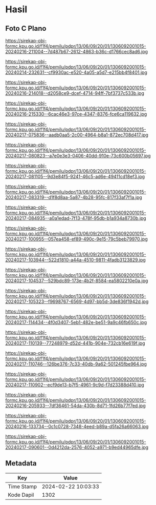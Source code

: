 # Hasil

## Foto C Plano

https://sirekap-obj-formc.kpu.go.id/f1f4/pemilu/pdpr/13/06/09/20/01/1306092001015-20240216-211004--7d487b67-2612-4863-b36c-d1766cec8ad6.jpg

https://sirekap-obj-formc.kpu.go.id/f1f4/pemilu/pdpr/13/06/09/20/01/1306092001015-20240214-232631--cf9930ac-e520-4a05-a5d7-e215bb4f8401.jpg

https://sirekap-obj-formc.kpu.go.id/f1f4/pemilu/pdpr/13/06/09/20/01/1306092001015-20240216-214018--d2058ce9-dcef-4714-94ff-7bf3737c533b.jpg

https://sirekap-obj-formc.kpu.go.id/f1f4/pemilu/pdpr/13/06/09/20/01/1306092001015-20240216-215330--6cac46e3-97ce-4347-8376-fce6ca119632.jpg

https://sirekap-obj-formc.kpu.go.id/f1f4/pemilu/pdpr/13/06/09/20/01/1306092001015-20240217-075836--aadb0aa5-2c00-4964-b8a1-872ec708d417.jpg

https://sirekap-obj-formc.kpu.go.id/f1f4/pemilu/pdpr/13/06/09/20/01/1306092001015-20240217-080823--a7e0e3e3-0406-40dd-910e-73c600b05697.jpg

https://sirekap-obj-formc.kpu.go.id/f1f4/pemilu/pdpr/13/06/09/20/01/1306092001015-20240217-081105--9d3e84f5-9241-46c5-ad6e-49411cd18ef3.jpg

https://sirekap-obj-formc.kpu.go.id/f1f4/pemilu/pdpr/13/06/09/20/01/1306092001015-20240217-083319--d1f8d8aa-5a87-4b28-95fc-817f33af7f1a.jpg

https://sirekap-obj-formc.kpu.go.id/f1f4/pemilu/pdpr/13/06/09/20/01/1306092001015-20240217-084935--a0a1edad-7f13-478f-95db-b1a934a8730b.jpg

https://sirekap-obj-formc.kpu.go.id/f1f4/pemilu/pdpr/13/06/09/20/01/1306092001015-20240217-100955--057ea458-ef89-490c-9e15-79c5beb79970.jpg

https://sirekap-obj-formc.kpu.go.id/f1f4/pemilu/pdpr/13/06/09/20/01/1306092001015-20240217-103944--522d1810-a44a-4510-9811-4fadb3123829.jpg

https://sirekap-obj-formc.kpu.go.id/f1f4/pemilu/pdpr/13/06/09/20/01/1306092001015-20240217-104537--529bdc89-173e-4b2f-8584-ea5802210e0a.jpg

https://sirekap-obj-formc.kpu.go.id/f1f4/pemilu/pdpr/13/06/09/20/01/1306092001015-20240217-105323--f9698767-6569-4d97-bb5d-3de836f1942d.jpg

https://sirekap-obj-formc.kpu.go.id/f1f4/pemilu/pdpr/13/06/09/20/01/1306092001015-20240217-114434--4f0d3407-5eb1-482e-be51-9a9c46fb650c.jpg

https://sirekap-obj-formc.kpu.go.id/f1f4/pemilu/pdpr/13/06/09/20/01/1306092001015-20240217-110139--77248979-d52d-441b-904e-732cb16e619f.jpg

https://sirekap-obj-formc.kpu.go.id/f1f4/pemilu/pdpr/13/06/09/20/01/1306092001015-20240217-110746--126be376-7c33-40db-9a62-501245fbe964.jpg

https://sirekap-obj-formc.kpu.go.id/f1f4/pemilu/pdpr/13/06/09/20/01/1306092001015-20240217-110902--ecf9de13-b7f5-4961-9c9d-f7d23388d410.jpg

https://sirekap-obj-formc.kpu.go.id/f1f4/pemilu/pdpr/13/06/09/20/01/1306092001015-20240216-205933--7df36461-54da-430b-8d71-1fd26b77f7ed.jpg

https://sirekap-obj-formc.kpu.go.id/f1f4/pemilu/pdpr/13/06/09/20/01/1306092001015-20240216-133734--0c1c0728-7348-4eed-b89a-d5fa26a66063.jpg

https://sirekap-obj-formc.kpu.go.id/f1f4/pemilu/pdpr/13/06/09/20/01/1306092001015-20240217-090601--0d4212da-2576-4052-a971-b9ed44965dfe.jpg


## Metadata

| Key        | Value               |
| ---------- | ------------------- |
| Time Stamp | 2024-02-22 10:03:33 |
| Kode Dapil | 1302                |



